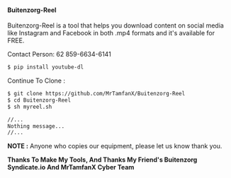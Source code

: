 #### Buitenzorg-Reel
Buitenzorg-Reel is a tool that helps you download content on social media like Instagram and Facebook in both .mp4 formats and it's available for FREE.

Contact Person: 62 859-6634-6141

```html
$ pip install youtube-dl
```
Continue To Clone  :
```html
$ git clone https://github.com/MrTamfanX/Buitenzorg-Reel
$ cd Buitenzorg-Reel
$ sh myreel.sh

//...
Nothing message...
//...
```

**NOTE :** Anyone who copies our equipment, please let us know thank you.

**Thanks To Make My Tools, And Thanks My Friend's Buitenzorg Syndicate.io And MrTamfanX Cyber Team**
